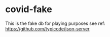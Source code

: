 # covid-fake

This is the fake db for playing purposes
see ref: https://github.com/typicode/json-server

